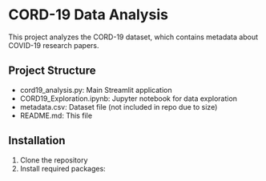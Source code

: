 # CORD-19 Data Analysis

This project analyzes the CORD-19 dataset, which contains metadata about COVID-19 research papers.

## Project Structure

- cord19_analysis.py: Main Streamlit application
- CORD19_Exploration.ipynb: Jupyter notebook for data exploration
- metadata.csv: Dataset file (not included in repo due to size)
- README.md: This file

## Installation

1. Clone the repository
2. Install required packages: